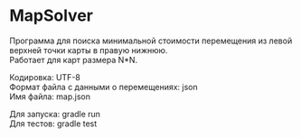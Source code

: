 # MapSolver
Программа для поиска минимальной стоимости перемещения из левой верхней точки карты в правую нижнюю.</br>
Работает для карт размера N*N.</br>

Кодировка: UTF-8</br>
Формат файла с данными о перемещениях: json</br>
Имя файла: map.json

Для запуска: gradle run</br>
Для тестов: gradle test